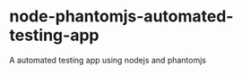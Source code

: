 node-phantomjs-automated-testing-app
====================================

A automated testing app using nodejs and phantomjs
